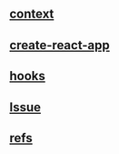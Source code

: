 ## [context](context)
## [create-react-app](create-react-app)
## [hooks](hooks)
## [Issue](Issue)
## [refs](refs)
